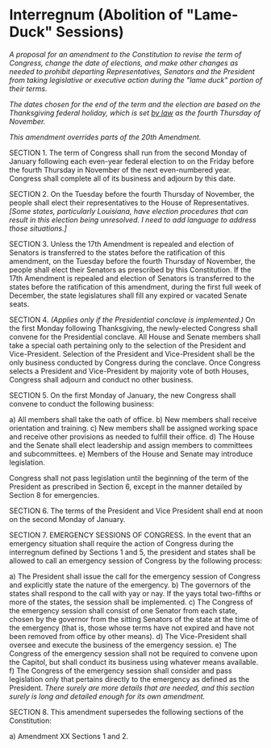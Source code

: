# Interregnum (Abolition of "Lame-Duck" Sessions)

_A proposal for an amendment to the Constitution to revise the term of Congress, change the date of elections, and make other changes as needed to prohibit departing Representatives, Senators and the President from taking legislative or executive action during the "lame duck" portion of their terms._

_The dates chosen for the end of the term and the election are based on the Thanksgiving federal holiday, which is set [by law](http:_www.archives.gov/legislative/features/thanksgiving/) as the fourth Thursday of November._

_This amendment overrides parts of the 20th Amendment._

SECTION 1. The term of Congress shall run from the second Monday of January following each even-year federal election to on the Friday before the fourth Thursday in November of the next even-numbered year. Congress shall complete all of its business and adjourn by this date.

SECTION 2. On the Tuesday before the fourth Thursday of November, the people shall elect their representatives to the House of Representatives. _[Some states, particularly Louisiana, have election procedures that can result in this election being unresolved. I need to add language to address those situations.]_

SECTION 3. Unless the 17th Amendment is repealed and election of Senators is transferred to the states before the ratification of this amendment, on the Tuesday before the fourth Thursday of November, the people shall elect their Senators as prescribed by this Constitution. If the 17th Amendment is repealed and election of Senators is transferred to the states before the ratification of this amendment, during the first full week of December, the state legislatures shall fill any expired or vacated Senate seats.

SECTION 4. _(Applies only if the Presidential conclave is implemented.)_ On the first Monday following Thanksgiving, the newly-elected Congress shall convene for the Presidential conclave. All House and Senate members shall take a special oath pertaining only to the selection of the President and Vice-President. Selection of the President and Vice-President shall be the only business conducted by Congress during the conclave. Once Congress selects a President and Vice-President by majority vote of both Houses,  Congress shall adjourn and conduct no other business.

SECTION 5. On the first Monday of January, the new Congress shall convene to conduct the following business:

a) All members shall take the oath of office.
b) New members shall receive orientation and training.
c) New members shall be assigned working space and receive other provisions as needed to fulfill their office.
d) The House and the Senate shall elect leadership and assign members to committees and subcommittees.
e) Members of the House and Senate may introduce legislation.

Congress shall not pass legislation until the beginning of the term of the President as prescribed in Section 6, except in the manner detailed by Section 8 for emergencies.

SECTION 6. The terms of the President and Vice President shall end at noon on the second Monday of January.

SECTION 7. EMERGENCY SESSIONS OF CONGRESS. In the event that an emergency situation shall require the action of Congress during the interregnum defined by Sections 1 and 5, the president and states shall be allowed to call an emergency session of Congress by the following process:

a) The President shall issue the call for the emergency session of Congress and explicitly state the nature of the emergency.
b) The governors of the states shall respond to the call with yay or nay. If the yays total two-fifths or more of the states, the session shall be implemented.
c) The Congress of the emergency session shall consist of one Senator from each state, chosen by the governor from the sitting Senators of the state at the time of the emergency (that is, those whose terms have not expired and have not been removed from office by other means). 
d) The Vice-President shall oversee and execute the business of the emergency session.
e) The Congress of the emergency session shall not be required to convene upon the Capitol, but shall conduct its business using whatever means available.
f) The Congress of the emergency session shall consider and pass legislation only that pertains directly to the emergency as defined as the President.
_There surely are more details that are needed, and this section surely is long and detailed enough for its own amendment._

SECTION 8. This amendment supersedes the following sections of the Constitution:

a) Amendment XX Sections 1 and 2.